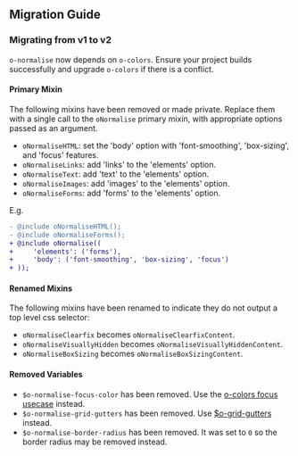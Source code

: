 ## Migration Guide

### Migrating from v1 to v2

`o-normalise` now depends on `o-colors`. Ensure your project builds successfully and upgrade `o-colors` if there is a conflict.

#### Primary Mixin

The following mixins have been removed or made private. Replace them with a single call to the `oNormalise` primary mixin, with appropriate options passed as an argument.

- `oNormaliseHTML`: set the 'body' option with 'font-smoothing', 'box-sizing', and 'focus' features.
- `oNormaliseLinks`: add 'links' to the 'elements' option.
- `oNormaliseText`: add 'text' to the 'elements' option.
- `oNormaliseImages`: add 'images' to the 'elements' option.
- `oNormaliseForms`: add 'forms' to the 'elements' option.

E.g.
```diff
- @include oNormaliseHTML();
- @include oNormaliseForms();
+ @include oNormalise((
+     'elements': ('forms'),
+     'body': ('font-smoothing', 'box-sizing', 'focus')
+ ));
```

#### Renamed Mixins

The following mixins have been renamed to indicate they do not output a top level css selector:
- `oNormaliseClearfix` becomes `oNormaliseClearfixContent`.
- `oNormaliseVisuallyHidden` becomes `oNormaliseVisuallyHiddenContent`.
- `oNormaliseBoxSizing` becomes `oNormaliseBoxSizingContent`.


#### Removed Variables

- `$o-normalise-focus-color` has been removed. Use the [o-colors focus usecase](https://github.com/Financial-Times/o-colors) instead.
- `$o-normalise-grid-gutters` has been removed. Use [$o-grid-gutters](https://github.com/Financial-Times/o-grid#variables) instead.
- `$o-normalise-border-radius` has been removed. It was set to `0` so the border radius may be removed instead.
